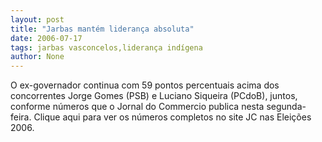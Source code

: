 ```yaml
---
layout: post
title: "Jarbas mantém liderança absoluta"
date: 2006-07-17
tags: jarbas vasconcelos,liderança indígena
author: None
---
```


O ex-governador continua com 59 pontos percentuais acima dos concorrentes Jorge Gomes (PSB) e Luciano Siqueira (PCdoB), juntos, conforme números que o Jornal do Commercio publica nesta segunda-feira.
Clique aqui para ver os números completos&nbsp;no&nbsp;site JC&nbsp;nas Eleições 2006. 